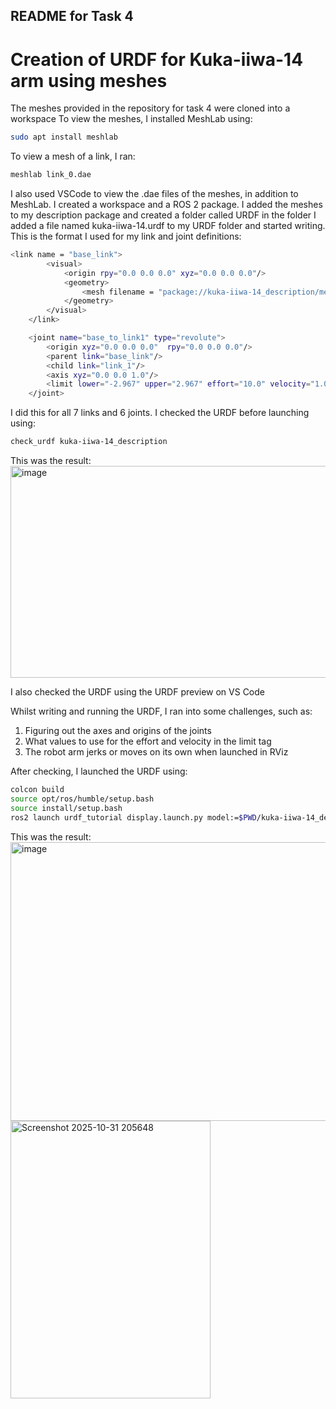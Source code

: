 ## README for Task 4
# Creation of URDF for Kuka-iiwa-14 arm using meshes

The meshes provided in the repository for task 4 were cloned into a workspace
To view the meshes, I installed MeshLab using:

```bash
sudo apt install meshlab
```

To view a mesh of a link, I ran:

```bash
meshlab link_0.dae
``` 
I also used VSCode to view the .dae files of the meshes, in addition to MeshLab. I created a workspace and a ROS 2 package.
I added the meshes to my description package and created a folder called URDF in the folder
I added a file named kuka-iiwa-14.urdf to my URDF folder and started writing.
This is the format I used for my link and joint definitions:

```bash
<link name = "base_link">
        <visual>
            <origin rpy="0.0 0.0 0.0" xyz="0.0 0.0 0.0"/>
            <geometry>
                <mesh filename = "package://kuka-iiwa-14_description/meshes/link_0.dae" scale = "1.0 1.0 1.0"/>
            </geometry>
        </visual>
    </link>

    <joint name="base_to_link1" type="revolute">
        <origin xyz="0.0 0.0 0.0"  rpy="0.0 0.0 0.0"/>
        <parent link="base_link"/>
        <child link="link_1"/>
        <axis xyz="0.0 0.0 1.0"/>
        <limit lower="-2.967" upper="2.967" effort="10.0" velocity="1.0"/>
    </joint>
```
I did this for all 7 links and 6 joints. I checked the URDF before launching using:

```bash
check_urdf kuka-iiwa-14_description
```

This was the result:
<img width="972" height="339" alt="image" src="https://github.com/user-attachments/assets/13ef5718-2208-4fe5-992c-045587a57422" />

I also checked the URDF using the URDF preview on VS Code

Whilst writing and running the URDF, I ran into some challenges, such as:
1. Figuring out the axes and origins of the joints
2. What values to use for the effort and velocity in the limit tag
3. The robot arm jerks or moves on its own when launched in RViz

After checking, I launched the URDF using:
```bash
colcon build
source opt/ros/humble/setup.bash
source install/setup.bash
ros2 launch urdf_tutorial display.launch.py model:=$PWD/kuka-iiwa-14_description/urdf/kuka-iiwa-14.urdf
```

This was the result:
<img width="963" height="446" alt="image" src="https://github.com/user-attachments/assets/32383bd8-335f-40d5-8dab-57ca50ae1e72" />
<img width="320" height="444" alt="Screenshot 2025-10-31 205648" src="https://github.com/user-attachments/assets/4ea539c4-2c85-4329-8ba8-4f7df19f4e1c" />





